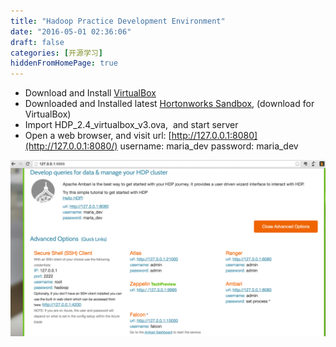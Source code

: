 ```yaml
---
title: "Hadoop Practice Development Environment"
date: "2016-05-01 02:36:06"
draft: false
categories: [开源学习]
hiddenFromHomePage: true
---
```

- Download and Install [VirtualBox](http://download.virtualbox.org/virtualbox/5.0.20/VirtualBox-5.0.20-106931-OSX.dmg)
- Downloaded and Installed latest [Hortonworks Sandbox](http://hortonworks.com/products/hortonworks-sandbox/#install), (download for VirtualBox)
- Import HDP_2.4_virtualbox_v3.ova,  and start server
- Open a web browser, and visit url: [http://127.0.0.1:8080](http://127.0.0.1:8080/)
username: maria_dev
password: maria_dev


![Hortonworks_Sandbox_with_HDP_2_4.png](/static/images/开源技术/1647554-f4d7136fd7e46331.png)

